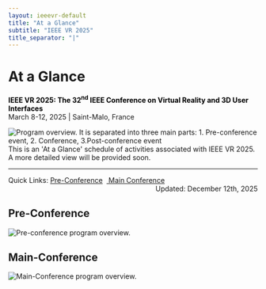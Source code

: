 ```yaml
---
layout: ieeevr-default
title: "At a Glance"
subtitle: "IEEE VR 2025"
title_separator: "|"
---
```


<div>
    <h1 id="cfp-demos">At a Glance</h1>
    <p>
        <strong style="color: black">IEEE VR 2025: The 32<sup>nd</sup> IEEE Conference on Virtual Reality and 3D User Interfaces</strong><br />
            March 8-12, 2025 | Saint-Malo, France
    </p> 
    <div class="ieeevrmsgbox bold alignCenter">
        <div class = "ieeevrmsgboxInside med">
			<img src="/dev/assets/images/program/overview.png" alt="Program overview. It is separated into three main parts: 1. Pre-conference event, 2. Conference, 3.Post-conference event">
           This is an 'At a Glance' schedule of activities associated with IEEE VR 2025. <br/>
           A more detailed view will be provided soon.<br>
           <span class="main_view"><hr></span>
           <div class="alignCenter main_view">Quick Links: <a href="#pre">Pre-Conference</a>&nbsp;&nbsp;<a href="#full"> Main Conference</a></div>
           <div class="italic med" style="text-align: right;">Updated: December 12th, 2025 </div>
        </div>
    </div>   
    <div class="main_view">
        <h2 id="pre">Pre-Conference</h2>
		<img src="/dev/assets/images/program/Pre-conference.png" alt="Pre-conference program overview.">
        <!--<iframe src="{{"/assets/program/vr2025_overall_schedule-36-public-pre.pdf" | relative_url }}#zoom=40" 
            title="IEEE VR 2025 Schedule (PDF)"
            width="100%"
            height="600px"
            loading="lazy"
            style="border:none;">
        </iframe>-->
        <h2 id="full">Main-Conference</h2>
        <img src="/dev/assets/images/program/Main-conference.png" alt="Main-Conference program overview.">
        <!--<iframe src="{{"/assets/program/vr2025_overall_schedule-36-public-pre.pdf" | relative_url }}#zoom=31" 
            title="IEEE VR 2025 Schedule (PDF)"
            width="100%"
            height="600px"
            loading="lazy"
            style="border:none;">
        </iframe>-->
    </div>
     <!--<div class="mobile_view">         
         <iframe frameborder="0" scrolling="no" height="600px" width="100%" src="https://docs.google.com/gview?url=https://ieeevr.org/2025/assets/program/vr2025_overall_schedule-38-public-mobile.pdf&embedded=true"> </iframe>    
    </div>-->
</div>